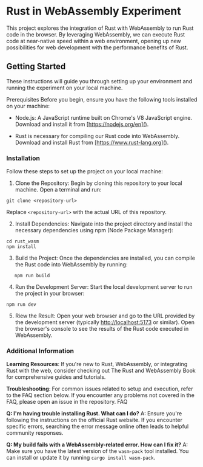 # Rust in WebAssembly Experiment

This project explores the integration of Rust with WebAssembly to run Rust code in the browser. By leveraging WebAssembly, we can execute Rust code at near-native speed within a web environment, opening up new possibilities for web development with the performance benefits of Rust.

## Getting Started

These instructions will guide you through setting up your environment and running the experiment on your local machine.

Prerequisites
Before you begin, ensure you have the following tools installed on your machine:

* Node.js: A JavaScript runtime built on Chrome's V8 JavaScript engine. Download and install it from [https://nodejs.org/en]().
  
* Rust is necessary for compiling our Rust code into WebAssembly. Download and install Rust from [https://www.rust-lang.org]().

### Installation

Follow these steps to set up the project on your local machine:

1. Clone the Repository:
   Begin by cloning this repository to your local machine. Open a terminal and run:

```
git clone <repository-url>
```

Replace `<repository-url>` with the actual URL of this repository.

2. Install Dependencies:
   Navigate into the project directory and install the necessary dependencies using npm (Node Package Manager):

```
cd rust_wasm
npm install
```

3. Build the Project:
   Once the dependencies are installed, you can compile the Rust code into WebAssembly by running:

```
   npm run build
```

4. Run the Development Server:
   Start the local development server to run the project in your browser:

```
npm run dev
```

5. Riew the Result:
   Open your web browser and go to the URL provided by the development server (typically [http://localhost:5173]() or similar). Open the browser's console to see the results of the Rust code executed in WebAssembly.

### Additional Information

**Learning Resources**: If you're new to Rust, WebAssembly, or integrating Rust with the web, consider checking out The Rust and WebAssembly Book for comprehensive guides and tutorials.

**Troubleshooting**: For common issues related to setup and execution, refer to the FAQ section below. If you encounter any problems not covered in the FAQ, please open an issue in the repository.
FAQ

**Q: I'm having trouble installing Rust. What can I do?**
A: Ensure you're following the instructions on the official Rust website. If you encounter specific errors, searching the error message online often leads to helpful community responses.

**Q: My build fails with a WebAssembly-related error. How can I fix it?**
A: Make sure you have the latest version of the `wasm-pack` tool installed. You can install or update it by running `cargo install wasm-pack`.
